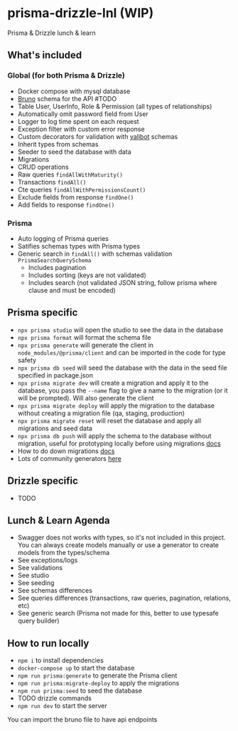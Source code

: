 # prisma-drizzle-lnl (WIP)

Prisma &amp; Drizzle lunch &amp; learn

## What's included

### Global (for both Prisma & Drizzle)

- Docker compose with mysql database
- [Bruno](https://www.usebruno.com/) schema for the API #TODO
- Table User, UserInfo, Role & Permission (all types of relationships)
- Automatically omit password field from User
- Logger to log time spent on each request
- Exception filter with custom error response
- Custom decorators for validation with [valibot](https://valibot.dev/) schemas
- Inherit types from schemas
- Seeder to seed the database with data
- Migrations
- CRUD operations
- Raw queries `findAllWithMaturity()`
- Transactions `findAll()`
- Cte queries `findAllWithPermissionsCount()`
- Exclude fields from response `findOne()`
- Add fields to response `findOne()`

### Prisma

- Auto logging of Prisma queries
- Satifies schemas types with Prisma types
- Generic search in `findAll()` with schemas validation `PrismaSearchQuerySchema`
  - Includes pagination
  - Includes sorting (keys are not validated)
  - Includes search (not validated JSON string, follow prisma where clause and must be encoded)

## Prisma specific

- `npx prisma studio` will open the studio to see the data in the database
- `npx prisma format` will format the schema file
- `npx prisma generate` will generate the client in `node_modules/@prisma/client` and can be imported in the code for type safety
- `npx prisma db seed` will seed the database with the data in the seed file specified in package.json
- `npx prisma migrate dev` will create a migration and apply it to the database, you pass the `--name` flag to give a name to the migration (or it will be prompted). Will also generate the client
- `npx prisma migrate deploy` will apply the migration to the database without creating a migration file (qa, staging, production)
- `npx prisma migrate reset` will reset the database and apply all migrations and seed data
- `npx prisma db push` will apply the schema to the database without migration, useful for prototyping locally before using migrations [docs](https://www.prisma.io/docs/orm/prisma-migrate/workflows/prototyping-your-schema)
- How to do down migrations [docs](https://www.prisma.io/docs/orm/prisma-migrate/workflows/generating-down-migrations)
- Lots of community generators [here](https://www.prisma.io/docs/orm/prisma-schema/overview/generators#community-generators)

## Drizzle specific

- TODO

## Lunch & Learn Agenda

- Swagger does not works with types, so it's not included in this project. You can always create models manually or use a generator to create models from the types/schema
- See exceptions/logs
- See validations
- See studio
- See seeding
- See schemas differences
- See queries differences (transactions, raw queries, pagination, relations, etc)
- See generic search (Prisma not made for this, better to use typesafe query builder)

## How to run locally

- `npm i` to install dependencies
- `docker-compose up` to start the database
- `npm run prisma:generate` to generate the Prisma client
- `npm run prisma:migrate-deploy` to apply the migrations
- `npm run prisma:seed` to seed the database
- TODO drizzle commands
- `npm run dev` to start the server

You can import the bruno file to have api endpoints
